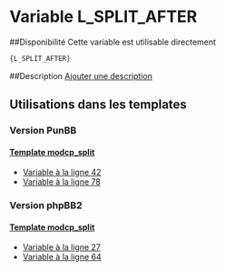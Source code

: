 # Variable L_SPLIT_AFTER

##Disponibilité
Cette variable est utilisable directement

```html
{L_SPLIT_AFTER}
```

##Description
[Ajouter une description](https://fa-tvars.appspot.com/var/L_SPLIT_AFTER)

## Utilisations dans les templates

### Version PunBB

#### [Template modcp_split](punbb/modcp_split.md#readme)
* [Variable &agrave; la ligne 42](../punbb/modcp_split.tpl#L42)
* [Variable &agrave; la ligne 78](../punbb/modcp_split.tpl#L78)

### Version phpBB2

#### [Template modcp_split](subsilver/modcp_split.md#readme)
* [Variable &agrave; la ligne 27](../subsilver/modcp_split.tpl#L27)
* [Variable &agrave; la ligne 64](../subsilver/modcp_split.tpl#L64)